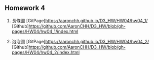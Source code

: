 ## Homework 4

1. 長條圖
  [GitPage]https://aaronchh.github.io/D3_HW/HW04/hw04_1/
  [Github]https://github.com/AaronCHH/D3_HW/blob/gh-pages/HW04/hw04_1/index.html

2. 泡泡圖
  [GitPage]https://aaronchh.github.io/D3_HW/HW04/hw04_2/
  [Github]https://github.com/AaronCHH/D3_HW/blob/gh-pages/HW04/hw04_2/index.html
